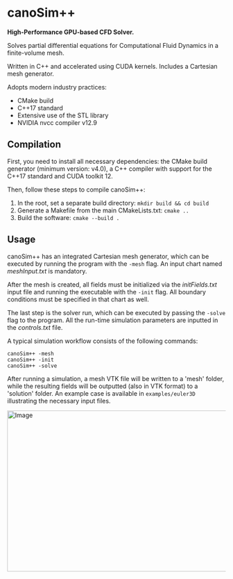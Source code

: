 # canoSim++

**High-Performance GPU-based CFD Solver.**

Solves partial differential equations for Computational Fluid Dynamics
in a finite-volume mesh.

Written in C++ and accelerated using CUDA kernels. Includes a Cartesian mesh
generator.

Adopts modern industry practices:

- CMake build
- C++17 standard
- Extensive use of the STL library
- NVIDIA nvcc compiler v12.9

## Compilation ##

First, you need to install all necessary dependencies: the CMake build generator
(minimum version: v4.0), a C++ compiler with support for the C++17 standard and
CUDA toolkit 12.

Then, follow these steps to compile canoSim++:

1. In the root, set a separate build directory: `mkdir build && cd build`
2. Generate a Makefile from the main CMakeLists.txt: `cmake ..`
3. Build the software: `cmake --build .`

## Usage ##

canoSim++ has an integrated Cartesian mesh generator, which can be executed
by running the program with the `-mesh` flag. An input chart named
_meshInput.txt_ is mandatory.

After the mesh is created, all fields must be initialized via the _initFields.txt_
input file and running the executable with the `-init` flag. All boundary conditions
must be specified in that chart as well.

The last step is the solver run, which can be executed by passing the `-solve` flag
to the program. All the run-time simulation parameters are inputted in the _controls.txt_ file.

A typical simulation workflow consists of the following commands:

```
canoSim++ -mesh
canoSim++ -init
canoSim++ -solve
```

After running a simulation, a mesh VTK file will be written to a 'mesh' folder, while the resulting
fields will be outputted (also in VTK format) to a 'solution' folder. An example case is available
in `examples/euler3D` illustrating the necessary input files.

<img width="836" height="371" alt="Image" src="https://github.com/user-attachments/assets/14b3d3c9-7a8f-4deb-9bfd-d7902999e850" />
